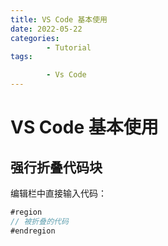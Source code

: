 ```yaml
---
title: VS Code 基本使用
date: 2022-05-22
categories:
        - Tutorial
tags:

        - Vs Code
---
```


# VS Code 基本使用

## 强行折叠代码块

编辑栏中直接输入代码：

```js
#region
// 被折叠的代码
#endregion
```
